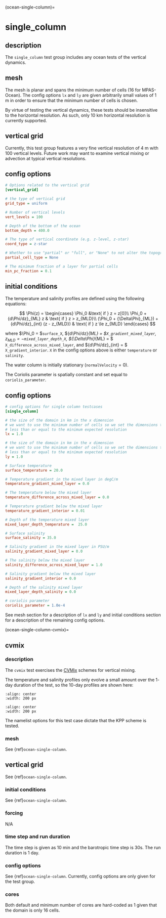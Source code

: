 (ocean-single-column)=

# single_column

## description

The `single_column` test group includes any ocean tests of the vertical
dynamics.

## mesh

The mesh is planar and spans the minimum number of cells (16 for MPAS-Ocean).
The config options `lx` and `ly` are given arbitrarily small values of 1 m in
order to ensure that the minimum number of cells is chosen.

By virtue of testing the vertical dynamics, these tests should be insensitive
to the horizontal resolution. As such, only 10 km horizontal resolution is
currently supported.

## vertical grid

Currently, this test group features a very fine vertical resolution of 4 m
with 100 vertical levels. Future work may want to examine vertical mixing or
advection at typical vertical resolutions.

## config options

```cfg
# Options related to the vertical grid
[vertical_grid]

# the type of vertical grid
grid_type = uniform

# Number of vertical levels
vert_levels = 100

# Depth of the bottom of the ocean
bottom_depth = 400.0

# The type of vertical coordinate (e.g. z-level, z-star)
coord_type = z-star

# Whether to use "partial" or "full", or "None" to not alter the topography
partial_cell_type = None

# The minimum fraction of a layer for partial cells
min_pc_fraction = 0.1

```

## initial conditions

The temperature and salinity profiles are defined using the following equations:

$$
\Phi(z) = \begin{cases}
    \Phi_0 &\text{ if } z = z[0]\\
    \Phi_0 + {d\Phi/dz}_{ML} z &
    \text{ if } z > z_{MLD}\\
    (\Phi_0 + {\Delta\Phi}_{ML}) + {d\Phi/dz}_{int} (z - z_{MLD}) &
    \text{ if } z \le z_{MLD}
\end{cases}
$$

where $\Phi_0 = $`surface_X`, ${d\Phi/dz}_{ML} = $`X_gradient_mixed_layer`,
$z_{MLD} = -$`mixed_layer_depth_X`, ${\Delta\Phi}_{ML} = $
`X_difference_across_mixed_layer`, and ${d\Phi/dz}_{int} = $
`X_gradient_interior`. `X` in the config options above is either `temperature`
or `salinity`.

The water column is initially stationary (`normalVelocity`$=0$).

The Coriolis parameter is spatially constant and set equal to
`coriolis_parameter`.

## config options

```cfg
# config options for single column testcases
[single_column]

# the size of the domain in km in the x dimension
# we want to use the minimum number of cells so we set the dimensions to be
# less than or equal to the minimum expected resolution
lx = 1.0

# the size of the domain in km in the x dimension
# we want to use the minimum number of cells so we set the dimensions to be
# less than or equal to the minimum expected resolution
ly = 1.0

# Surface temperature
surface_temperature = 20.0

# Temperature gradient in the mixed layer in degC/m
temperature_gradient_mixed_layer = 0.0

# The temperature below the mixed layer
temperature_difference_across_mixed_layer = 0.0

# Temperature gradient below the mixed layer
temperature_gradient_interior = 0.01

# Depth of the temperature mixed layer
mixed_layer_depth_temperature =  25.0

# Surface salinity
surface_salinity = 35.0

# Salinity gradient in the mixed layer in PSU/m
salinity_gradient_mixed_layer = 0.0

# The salinity below the mixed layer
salinity_difference_across_mixed_layer = 1.0

# Salinity gradient below the mixed layer
salinity_gradient_interior = 0.0

# Depth of the salinity mixed layer
mixed_layer_depth_salinity = 0.0

# coriolis parameter
coriolis_parameter = 1.0e-4
```

See mesh section for a description of `lx` and `ly` and initial conditions section for a description of the remaining config options.

(ocean-single-column-cvmix)=

## cvmix

### description

The `cvmix` test exercises the [CVMix](https://github.com/CVMix/CVMix-src)
schemes for vertical mixing. 

The temperature and salinity profiles only evolve a small amount over the 1-
day duration of the test, so the 10-day profiles are shown here:

```{image} images/single_column_temperature_10day.png
:align: center
:width: 200 px
```
```{image} images/single_column_salinity_10day.png
:align: center
:width: 200 px
```

The namelist options for this test case dictate that the KPP scheme is tested.

### mesh

See {ref}`ocean-single-column`.

## vertical grid

See {ref}`ocean-single-column`.

### initial conditions

See {ref}`ocean-single-column`.

### forcing

N/A

### time step and run duration

The time step is given as 10 min and the barotropic time step is 30s. The run
duration is 1 day.

### config options

See {ref}`ocean-single-column`. Currently, config options are only given for
the test group.

### cores

Both default and minimum number of cores are hard-coded as 1 given that the
domain is only 16 cells.
